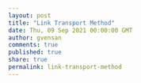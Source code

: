 ```yaml
---
layout: post
title: "Link Transport Method"
date: Thu, 09 Sep 2021 00:00:00 GMT
author: gvensan
comments: true
published: true
share: true
permalink: link-transport-method
---
```

